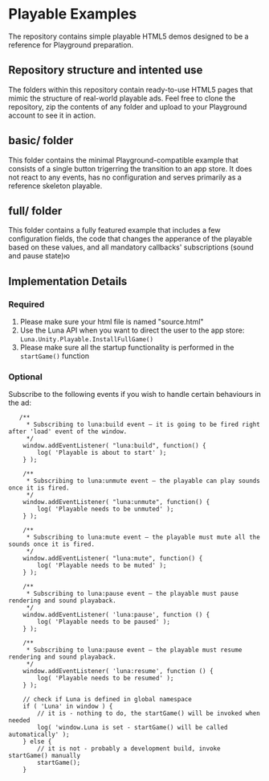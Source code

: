 # Playable Examples
The repository contains simple playable HTML5 demos designed to be a reference for Playground preparation.

## Repository structure and intented use
The folders within this repository contain ready-to-use HTML5 pages that mimic the structure of real-world playable ads. Feel free to clone the repository, zip the contents of any folder and upload to your Playground account to see it in action.

## basic/ folder
This folder contains the minimal Playground-compatible example that consists of a single button trigerring the transition to an app store. It does not react to any events, has no configuration and serves primarily as a reference skeleton playable.

## full/ folder
This folder contains a fully featured example that includes a few configuration fields, the code that changes the apperance of the playable based on these values, and all mandatory callbacks' subscriptions (sound and pause state)ю

## Implementation Details

### Required

1. Please make sure your html file is named "source.html"
2. Use the Luna API when you want to direct the user to the app store: `Luna.Unity.Playable.InstallFullGame()`
3. Please make sure all the startup functionality is performed in the `startGame()` function

### Optional

Subscribe to the following events if you wish to handle certain behaviours in the ad: 

       /**
         * Subscribing to luna:build event – it is going to be fired right after 'load' event of the window.
         */
        window.addEventListener( "luna:build", function() { 
            log( 'Playable is about to start' );
        } );

        /**
         * Subscribing to luna:unmute event – the playable can play sounds once it is fired.
         */
        window.addEventListener( "luna:unmute", function() { 
            log( 'Playable needs to be unmuted' );
        } );

        /**
         * Subscribing to luna:mute event – the playable must mute all the sounds once it is fired.
         */
        window.addEventListener( "luna:mute", function() { 
            log( 'Playable needs to be muted' );
        } );

        /**
         * Subscribing to luna:pause event – the playable must pause rendering and sound playaback.
         */
        window.addEventListener( 'luna:pause', function () {
            log( 'Playable needs to be paused' );
        } );

        /**
         * Subscribing to luna:pause event – the playable must resume rendering and sound playaback.
         */
        window.addEventListener( 'luna:resume', function () {
            log( 'Playable needs to be resumed' );
        } );

        // check if Luna is defined in global namespace
        if ( 'Luna' in window ) {
            // it is - nothing to do, the startGame() will be invoked when needed
            log( 'window.Luna is set - startGame() will be called automatically' );
        } else {
            // it is not - probably a development build, invoke startGame() manually
            startGame();
        }


